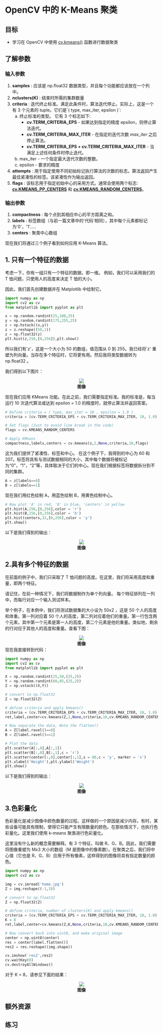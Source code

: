 # OpenCV 中的 K-Means 聚类
## 目标
* 学习在 OpenCV 中使用 [cv.kmeans()](https://docs.opencv.org/4.0.0/d5/d38/group__core__cluster.html#ga9a34dc06c6ec9460e90860f15bcd2f88) 函数进行数据聚类

## 了解参数
### 输入参数
<div>
<ol type="1">
<li><b>samples</b> : 应该是 np.float32 数据类型，并且每个功能都应该放在一个列中。</li>
<li><b>nclusters(K)</b> : 结束时所需的集群数量</li>
<li><b>criteria</b> : 迭代终止标准。满足此条件时，算法迭代停止。实际上，这是一个有 3 个元素的 tuple。它们是`( type, max_iter, epsilon )`:
<ol type="a">
<li>终止标准的类型。 它有 3 个标志如下:<ul>
<li><b>cv.TERM_CRITERIA_EPS</b> - 如果达到指定的精度 epsilon，则停止算法迭代。</li>
<li><b>cv.TERM_CRITERIA_MAX_ITER</b> - 在指定的迭代次数 <em>max_iter</em>  之后停止算法。</li>
<li><b>cv.TERM_CRITERIA_EPS + cv.TERM_CRITERIA_MAX_ITER</b> - 当满足上述任何条件时停止迭代。</li>
</ul>
</li>
<li>max_iter - 一个指定最大迭代次数的整数。</li>
<li>epsilon - 要求的精度</li>
</ol>
<li><b>attempts</b> : 用于指定使用不同初始标记执行算法的次数的标志。算法返回产生最佳紧凑性的标签。该紧凑性作为输出返回。</li>
<li><b>flags</b> : 该标志用于指定初始中心的采用方式。通常会使用两个标志: <b><a class="el" href="../../d0/de1/group__core.html#gga276000efe55ee2756e0c471c7b270949a78ddd00a99cd51db10ed63c024eb1e62">cv.KMEANS_PP_CENTERS</a></b> 和 <b><a class="el" href="../../d0/de1/group__core.html#gga276000efe55ee2756e0c471c7b270949adfa80a38dfc0aef0de888c3164f33faf">cv.KMEANS_RANDOM_CENTERS</a></b>。</li>
</ol>
</div>

### 输出参数
<div><ol type="1">
<li><b>compactness</b> : 每个点到其相应中心的平方距离之和。</li>
<li><b>labels</b> : 标签数组（与前一篇文章中的'代码'相同），其中每个元素都标记为'0'，'1'.....</li>
<li><b>centers</b> : 聚类中心数组</li>
</ol></div>

现在我们将通过三个例子看到如何应用 K-Means 算法。

## 1. 只有一个特征的数据
考虑一下，你有一组只有一个特征的数据，即一维。 例如，我们可以采用我们的 T 恤问题，只使用人的高度来决定 T 恤的大小。

因此，我们首先创建数据并在 Matplotlib 中绘制它。
```python
import numpy as np
import cv2 as cv
from matplotlib import pyplot as plt

x = np.random.randint(25,100,25)
y = np.random.randint(175,255,25)
z = np.hstack((x,y))
z = z.reshape((50,1))
z = np.float32(z)
plt.hist(z,256,[0,256]),plt.show()
```

所以我们有'z'，这是一个大小为 50 的数组，值范围从 0 到 255。我已经将'z' 重塑为列向量。当存在多个特征时，它将更有用。然后我将类型数据转为 np.float32 。

我们得到以下图片：
<div align="center"><img src="img/oc_1d_testdata.png" /> <br> <b>图像</b></div>

现在我们应用 KMeans 功能。在此之前，我们需要指定标准。我的标准是，每当运行 10 次迭代算法或达到 epsilon = 1.0 的精度时，就停止算法并返回答案。

```python
# Define criteria = ( type, max_iter = 10 , epsilon = 1.0 )
criteria = (cv.TERM_CRITERIA_EPS + cv.TERM_CRITERIA_MAX_ITER, 10, 1.0)

# Set flags (Just to avoid line break in the code)
flags = cv.KMEANS_RANDOM_CENTERS

# Apply KMeans
compactness,labels,centers = cv.kmeans(z,2,None,criteria,10,flags)
```
这为我们提供了紧凑性、标签和中心。 在这个例子下，我得到的中心为 60 和 207。标签将具有与测试数据相同的大小，其中每个数据将被标记为“0”，“1”，“2”等，具体取决于它们的中心。现在我们根据标签将数据拆分到不同的集群。
```python
A = z[labels==0]
B = z[labels==1]
```
现在我们用红色绘制 A，用蓝色绘制 B，用黄色绘制中心。
```python
# Now plot 'A' in red, 'B' in blue, 'centers' in yellow
plt.hist(A,256,[0,256],color = 'r')
plt.hist(B,256,[0,256],color = 'b')
plt.hist(centers,32,[0,256],color = 'y')
plt.show()
```
以下是我们得到的输出：
<div align="center"><img src="img/oc_1d_clustered.png" /> <br> <b>图像</b></div>

## 2.具有多个特征的数据
在前面的例子中，我们只采取了 T 恤问题的高度。在这里，我们将采用高度和重量，即两个特征。

请记住，在前一种情况下，我们将数据制作为单个列向量。 每个特征排列在一列中，而每行对应一个输入测试样本。

举个例子，在本例中，我们将测试数据集的大小设为 50x2 ，这是 50 个人的高度和体重。第一列对应着 50 个人的高度，第二列对应着他们的重量。第一行包含两个元素，其中第一个元素是第一人的高度，第二个元素是他的重量。类似地，剩余的行对应于其他人的高度和重量。查看下图：
<div align="center"><img src="img/oc_feature_representation.jpg" /> <br> <b>图像</b></div>
现在我直接转到代码：

```python
import numpy as np
import cv2 as cv
from matplotlib import pyplot as plt

X = np.random.randint(25,50,(25,2))
Y = np.random.randint(60,85,(25,2))
Z = np.vstack((X,Y))

# convert to np.float32
Z = np.float32(Z)

# define criteria and apply kmeans()
criteria = (cv.TERM_CRITERIA_EPS + cv.TERM_CRITERIA_MAX_ITER, 10, 1.0)
ret,label,center=cv.kmeans(Z,2,None,criteria,10,cv.KMEANS_RANDOM_CENTERS)

# Now separate the data, Note the flatten()
A = Z[label.ravel()==0]
B = Z[label.ravel()==1]

# Plot the data
plt.scatter(A[:,0],A[:,1])
plt.scatter(B[:,0],B[:,1],c = 'r')
plt.scatter(center[:,0],center[:,1],s = 80,c = 'y', marker = 's')
plt.xlabel('Height'),plt.ylabel('Weight')
plt.show()
```

以下是我们得到的输出：
<div align="center"><img src="img/oc_2d_clustered.jpg" /> <br> <b>图像</b></div>

## 3.色彩量化
色彩量化是减少图像中颜色数量的过程。这样做的一个原因是减少内存。有时，某些设备可能具有限制，使得它只能产生有限数量的颜色。在那些情况下，也执行色彩量化。这里我们使用 k-means 聚类进行色彩量化。

这里没有什么新的概念需要解释。有 3 个特征，叫做 R、G、B。因此，我们需要将图像重塑为 Mx3 大小的数组（M 是图像中的像素数）。在聚类之后，我们将中心值（它也是 R、G、B）应用于所有像素，这样得到的图像将具有指定数量的颜色。

```python
import numpy as np
import cv2 as cv

img = cv.imread('home.jpg')
Z = img.reshape((-1,3))

# convert to np.float32
Z = np.float32(Z)

# define criteria, number of clusters(K) and apply kmeans()
criteria = (cv.TERM_CRITERIA_EPS + cv.TERM_CRITERIA_MAX_ITER, 10, 1.0)
K = 8
ret,label,center=cv.kmeans(Z,K,None,criteria,10,cv.KMEANS_RANDOM_CENTERS)

# Now convert back into uint8, and make original image
center = np.uint8(center)
res = center[label.flatten()]
res2 = res.reshape((img.shape))

cv.imshow('res2',res2)
cv.waitKey(0)
cv.destroyAllWindows()
```

对于 K = 8，请参见下面的结果：
<div align="center"><img src="img/oc_color_quantization.jpg" /> <br> <b>图像</b></div>

## 额外资源
## 练习
